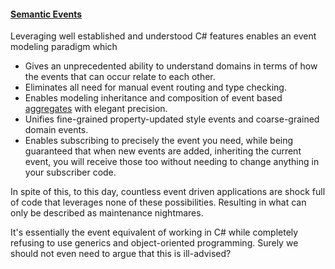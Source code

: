 ﻿<div>

#### [Semantic Events](../paradigms/semantic-events/semantic-events-introduction.md)
Leveraging well established and understood C# features enables an event modeling paradigm which
* Gives an unprecedented ability to understand domains in terms of how the events that can occur relate to each other.
* Eliminates all need for manual event routing and type checking.
* Enables modeling inheritance and composition of event based [aggregates](../docs/prerequisite-terms.md#aggregate) with elegant precision.
* Unifies fine-grained property-updated style events and coarse-grained domain events.
* Enables subscribing to precisely the event you need, while being guaranteed that when new events are added, inheriting the current event, you will receive those too without needing to change anything in your subscriber code.

In spite of this, to this day, countless event driven applications are shock full of code that leverages none of these possibilities. Resulting in what can only be described as maintenance nightmares.

It's essentially the event equivalent of working in C# while completely refusing to use generics and object-oriented programming. Surely we should not even need to argue that this is ill-advised?

</div>
